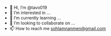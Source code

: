 - 👋 Hi, I’m @tavo019
- 👀 I’m interested in ...
- 🌱 I’m currently learning ...
- 💞️ I’m looking to collaborate on ...
- 📫 How to reach me sohlamnanmen@gmail.com

<!---
tavo019/tavo019 is a ✨ special ✨ repository because its `README.md` (this file) appears on your GitHub profile.
You can click the Preview link to take a look at your changes.
--->
